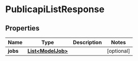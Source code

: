 # PublicapiListResponse

## Properties
Name | Type | Description | Notes
------------ | ------------- | ------------- | -------------
**jobs** | [**List&lt;ModelJob&gt;**](ModelJob.md) |  |  [optional]
